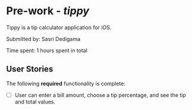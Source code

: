 # Pre-work - *tippy*

Tippy is a tip calculator application for iOS.

Submitted by: Sasri Dedigama

Time spent: 1 hours spent in total

## User Stories

The following **required** functionality is complete:

* [ ] User can enter a bill amount, choose a tip percentage, and see the tip and total values.

